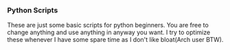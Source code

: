 ### Python Scripts

These are just some basic scripts for python beginners. You are free to change anything and use anything in anyway you want.
I try to optimize these whenever I have some spare time as I don't like bloat(Arch user BTW).
